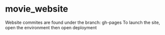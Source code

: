 # movie_website

Website commites are found under the branch: gh-pages
To launch the site, open the environment then open deployment

